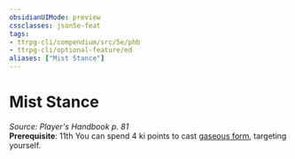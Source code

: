 ```yaml
---
obsidianUIMode: preview
cssclasses: json5e-feat
tags:
- ttrpg-cli/compendium/src/5e/phb
- ttrpg-cli/optional-feature/ed
aliases: ["Mist Stance"]
---
```

# Mist Stance
*Source: Player's Handbook p. 81*  
**Prerequisite**: 11th
You can spend 4 ki points to cast [gaseous form](Misc%20Files/CLI/compendium/spells/gaseous-form-xphb.md), targeting yourself.